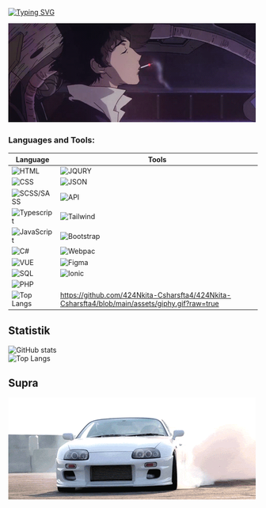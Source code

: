 
[![Typing SVG](https://readme-typing-svg.herokuapp.com?font=Roboto&duration=8000&pause=2000&color=F70000&center=true&vCenter=true&width=850&height=100&lines=Приветствую😊+на+своем+gitHub+профиле💥+Я+Junior+Frontend+Developer+из+Тирасполя🗾)](https://git.io/typing-svg)
 </br>
 
[![Header](https://github.com/424Nkita-Csharsfta4/424Nkita-Csharsfta4/blob/main/424Nkita-Csharsfta4-main/assets/1.gif)](https://vk.com/php1234python)


### Languages and Tools:

| Language      | Tools         |
| ------------- | ------------- |
| ![HTML](https://img.shields.io/badge/-HTML-ff8f19) | ![JQURY](https://img.shields.io/badge/-JQURY-76a5af)  |
| ![CSS](https://img.shields.io/badge/-CSS-2986cc) | ![JSON](https://img.shields.io/badge/-JSON-ffcd34)  |
| ![SCSS/SASS](https://img.shields.io/badge/-SCSS-c27ba0)  | ![API](https://img.shields.io/badge/-API-ffe599)  |
| ![Typescript](https://img.shields.io/badge/-TypeScript-6fa8dc)  | ![Tailwind](https://img.shields.io/badge/-Tailwind-6fa8dc) |
| ![JavaScript](https://img.shields.io/badge/-JavaScript-E9D54D)  | ![Bootstrap](https://img.shields.io/badge/-Bootstrap-c55df5) |
| ![C#](https://img.shields.io/badge/-Csharp-c55df5)  | ![Webpac](https://img.shields.io/badge/-Webpac-76a5af)  |
| ![VUE](https://img.shields.io/badge/-Vue-acf78b)  | ![Figma](https://img.shields.io/badge/-Figma-c27ba0)  |
| ![SQL](https://img.shields.io/badge/-SQL-bcbcbcc) | ![Ionic](https://img.shields.io/badge/-Ionic-6fa8dc)|
| ![PHP](https://img.shields.io/badge/-PHP-9fc5e8) |
| ![Top Langs](https://github-readme-stats.vercel.app/api/top-langs/?username=424Nkita-Csharsfta4&langs_count=8)|https://github.com/424Nkita-Csharsfta4/424Nkita-Csharsfta4/blob/main/assets/giphy.gif?raw=true|


## Statistik
![GitHub stats](https://github-readme-stats.vercel.app/api?username=424Nkita-Csharsfta4&show_icons=true&theme=radical)
</br>
![Top Langs](https://github-readme-stats.vercel.app/api/top-langs/?username=424Nkita-Csharsfta4&langs_count=8)






## Supra 
[![Footer](https://github.com/424Nkita-Csharsfta4/424Nkita-Csharsfta4/blob/main/assets/2.gif)](https://www.youtube.com/watch?v=H1OXCCpH_E4)
